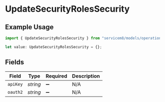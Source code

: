 # UpdateSecurityRolesSecurity

## Example Usage

```typescript
import { UpdateSecurityRolesSecurity } from "servicem8/models/operations";

let value: UpdateSecurityRolesSecurity = {};
```

## Fields

| Field              | Type               | Required           | Description        |
| ------------------ | ------------------ | ------------------ | ------------------ |
| `apiKey`           | *string*           | :heavy_minus_sign: | N/A                |
| `oauth2`           | *string*           | :heavy_minus_sign: | N/A                |